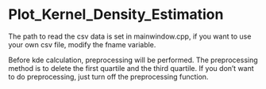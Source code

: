 # Plot_Kernel_Density_Estimation
The path to read the csv data is set in mainwindow.cpp, if you want to use your own csv file, modify the fname variable. 

Before kde calculation, preprocessing will be performed. The preprocessing method is to delete the first quartile and the third quartile. If you don’t want to do preprocessing, just turn off the preprocessing function.


